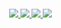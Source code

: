 <p align="center">
  <a href="https://github.com/wisakejjak">
    <img src="http://github-profile-summary-cards.vercel.app/api/cards/profile-details?username=wisakejjak&theme=transparent" />
  </a>
  <a href="https://github.com/wisakejjak">
    <img src="https://github-readme-streak-stats.herokuapp.com/?user=wisakejjak&hide_border=true&card_width=338&theme=transparent" />
  </a>
  <a href="https://github.com/wisakejjak">
    <img src="http://github-profile-summary-cards.vercel.app/api/cards/stats?username=wisakejjak&theme=transparent" />
  </a>
  <a href="https://github.com/wisakejjak">
    <img src="https://github-readme-stats.vercel.app/api/top-langs/?username=wisakejjak&langs_count=10&exclude_repo=&hide=jupyter%20notebook,vim%20script,cmake,makefile,batchfile,emacs%20lisp,css,html&layout=default&card_width=699&hide_border=true&theme=transparent" />
  </a>
</p>

<!--
**wisakejjak/wisakejjak** is a ✨ _special_ ✨ repository because its `README.md` (this file) appears on your GitHub profile.

Here are some ideas to get you started:

- 🔭 I’m currently working on ...
- 🌱 I’m currently learning ...
- 👯 I’m looking to collaborate on ...
- 🤔 I’m looking for help with ...
- 💬 Ask me about ...
- 📫 How to reach me: ...
- 😄 Pronouns: ...
- ⚡ Fun fact: ...
-->
